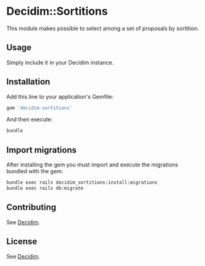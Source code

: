 # Decidim::Sortitions

This module makes possible to select among a set of proposals by sortition.

## Usage

Simply include it in your Decidim instance.

## Installation

Add this line to your application's Gemfile:

```ruby
gem 'decidim-sortitions'
```

And then execute:

```bash
bundle
```

## Import migrations

After installing the gem you must import and execute the migrations bundled with the gem:

```bash
bundle exec rails decidim_sortitions:install:migrations
bundle exec rails db:migrate
```

## Contributing

See [Decidim](https://github.com/decidim/decidim).

## License

See [Decidim](https://github.com/decidim/decidim).
